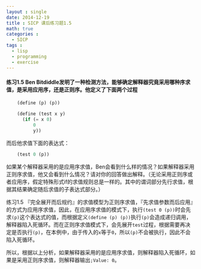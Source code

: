 ```yaml
---
layout : single
date: 2014-12-19
title : SICP 课后练习题1.5
math: true
categories : 
  - SICP
tags : 
  - lisp
  - programming
  - exercise
---
```


#### 练习1.5   Ben Bitdiddle发明了一种检测方法，能够确定解释器究竟采用哪种序求值，是采用应用序，还是正则序。他定义了下面两个过程
```scheme
    (define (p) (p))
    
    (define (test x y)
      (if (= x 0)
          0
          y))
```          
而后他求值下面的表达式：
```scheme
    (test 0 (p))
```    
如果某个解释器采用的是应用序求值，Ben会看到什么样的情况？如果解释器采用正则序求值，他又会看到什么情况？请对你的回答做出解释。（无论采用正则序或者应用序，假定特殊形式if的求值规则总是一样的。其中的谓词部分先行求值，根据其结果确定随后求值的子表达式部分。）

  练习1.5 『完全展开而后规约』的求值模型为正则序求值，『先求值参数而后应用』的方式为应用序求值，因此，在应用序求值的模式下，执行`(test 0 (p))`时会先求`(p)`这个表达式的值，而根据定义`(define (p) (p))`执行`(p)`会造成递归调用，解释器陷入死循环。而在正则序求值模式下，会先展开`test`过程，根据需要再决定是否执行`(p)`，在本例中，由于传入的`x`等于`0`，所以`(p)`不会被执行，因此不会陷入死循环。
  
  所以，根据以上分析，如果解释器采用的是应用序求值，则解释器陷入死循环，如果是采用正则序求值，则解释器输出`;Value: 0`。